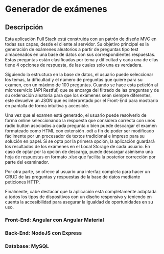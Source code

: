 # Generador de exámenes


## Descripción

Esta aplicación Full Stack está construida con un patrón de diseño MVC en todas sus capas, desde el cliente al servidor. Su objetivo principal es la generación de exámenes aleatorios a partir de preguntas tipo test almacenados en una base de datos con sus correspondientes respuestas. Estas preguntas están clasificadas por tema y dificultad y cada una de ellas tiene 4 opciones de respuesta, de las cuales solo una es verdadera.

Siguiendo la estructura en la base de datos, el usuario puede seleccionar los temas, la dificultad y el número de preguntas que quiere para su examen, con un máximo de 100 preguntas. Cuando se hace esta petición al microservicio (API Restful) que se encarga del filtrado de las preguntas y de su ordenación aleatoria para que los exámenes sean siempre diferentes, este devuelve un JSON que es interpretado por el Front-End para mostrarlo en pantalla de forma intuitiva y accesible.

Una vez que el examen está generado, el usuario puede resolverlo de forma online seleccionando la respuesta que considera correcta con unos radio button asociados a cada pregunta o bien puede descargar el examen formateado como HTML con extensión .odt a fin de poder ser modificado fácilmente por un procesador de textos tradicional e impreso para su solución en papel. Si se opta por la primera opción, la aplicación guardará los resultados de los exámenes en el Local Storage de cada usuario. En caso de optar por la opción de descarga, puede descargar asimismo una hoja de respuestas en formato .xlsx que facilita la posterior corrección por parte del examinador.

Por otra parte, se ofrece al usuario una interfaz completa para hacer un CRUD de las preguntas y respuestas de la base de datos mediante peticiones HTTP.

Finalmente, cabe destacar que la aplicación está completamente adaptada a todos los tipos de dispositivos con un diseño responsivo y teniendo en cuenta la accesibilidad para asegurar la igualdad de oportunidades en su uso.

### Front-End: Angular con Angular Material
### Back-End: NodeJS con Express
### Database: MySQL


